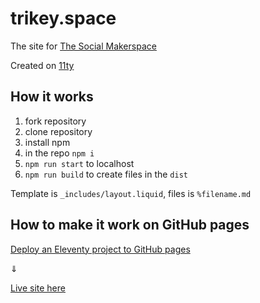 # trikey.space
The site for [The Social Makerspace](https://www.trikey.space/)

Created on [11ty](https://www.11ty.dev/)

## How it works
1. fork repository
2. clone repository
3. install npm
4. in the repo `npm i`
5. `npm run start` to localhost
6. `npm run build` to create files in the `dist`

Template is `_includes/layout.liquid`, files is `%filename.md`

## How to make it work on GitHub pages
[Deploy an Eleventy project to GitHub pages](https://www.11ty.dev/docs/deployment/#deploy-an-eleventy-project-to-github-pages)

⇓

[Live site here](https://ivalynx.github.io/trikey.space/)